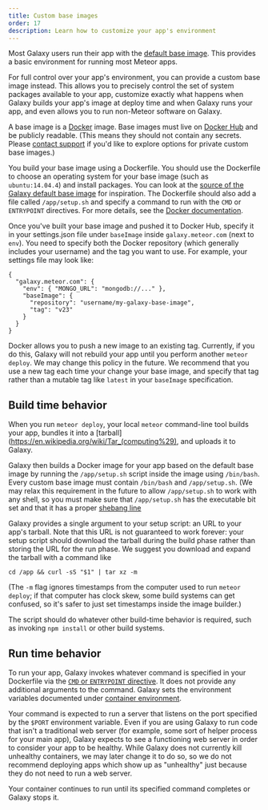 ```yaml
---
title: Custom base images
order: 17
description: Learn how to customize your app's environment
---
```


Most Galaxy users run their app with the [default base image](/base-image-packages.html).  This provides a basic environment for running most Meteor apps.

For full control over your app's environment, you can provide a custom base image instead.  This allows you to precisely control the set of system packages available to your app, customize exactly what happens when Galaxy builds your app's image at deploy time and when Galaxy runs your app, and even allows you to run non-Meteor software on Galaxy.

A base image is a [Docker](https://www.docker.com/) image.  Base images must live on [Docker Hub](https://hub.docker.com/) and be publicly readable.  (This means they should not contain any secrets. Please <a href="mailto:support@meteor.com">contact support</a> if you'd like to explore options for private custom base images.)

You build your base image using a Dockerfile.  You should use the Dockerfile to choose an operating system for your base image (such as `ubuntu:14.04.4`) and install packages.  You can look at the [source of the Galaxy default base image](https://github.com/meteor/galaxy-images) for inspiration.  The Dockerfile should also add a file called `/app/setup.sh` and specify a command to run with the `CMD` or `ENTRYPOINT` directives.  For more details, see the [Docker documentation](https://docs.docker.com/).

Once you've built your base image and pushed it to Docker Hub, specify it in your settings.json file under `baseImage` inside `galaxy.meteor.com` (next to `env`).  You need to specify both the Docker repository (which generally includes your username) and the tag you want to use.  For example, your settings file may look like:

```
{
  "galaxy.meteor.com": {
    "env": { "MONGO_URL": "mongodb://..." },
    "baseImage": {
      "repository": "username/my-galaxy-base-image",
      "tag": "v23"
    }
  }
}
```

Docker allows you to push a new image to an existing tag. Currently, if you do this, Galaxy will not rebuild your app until you perform another `meteor deploy`.  We may change this policy in the future.  We recommend that you use a new tag each time your change your base image, and specify that tag rather than a mutable tag like `latest` in your `baseImage` specification.

<h2 id="build">Build time behavior</h2>

When you run `meteor deploy`, your local `meteor` command-line tool builds your app, bundles it into a [tarball](https://en.wikipedia.org/wiki/Tar_(computing%29), and uploads it to Galaxy.

Galaxy then builds a Docker image for your app based on the default base image by running the `/app/setup.sh` script inside the image using `/bin/bash`. Every custom base image must contain `/bin/bash` and `/app/setup.sh`.  (We may relax this requirement in the future to allow `/app/setup.sh` to work with any shell, so you must make sure that `/app/setup.sh` has the executable bit set and that it has a proper [shebang line](https://en.wikipedia.org/wiki/Shebang_(Unix%29).)

Galaxy provides a single argument to your setup script: an URL to your app's tarball.  Note that this URL is not guaranteed to work forever: your setup script should download the tarball during the build phase rather than storing the URL for the run phase.  We suggest you download and expand the tarball with a command like

```
cd /app && curl -sS "$1" | tar xz -m
```

(The `-m` flag ignores timestamps from the computer used to run `meteor deploy`; if that computer has clock skew, some build systems can get confused, so it's safer to just set timestamps inside the image builder.)

The script should do whatever other build-time behavior is required, such as invoking `npm install` or other build systems.


<h2 id="run">Run time behavior</h2>

To run your app, Galaxy invokes whatever command is specified in your Dockerfile via the [`CMD` or `ENTRYPOINT` directive](https://docs.docker.com/engine/reference/builder/#understand-how-cmd-and-entrypoint-interact).  It does not provide any additional arguments to the command.  Galaxy sets the environment variables documented under [container environment](/container-environment.html).

Your command is expected to run a server that listens on the port specified by the `$PORT` environment variable.  Even if you are using Galaxy to run code that isn't a traditional web server (for example, some sort of helper process for your main app), Galaxy expects to see a functioning web server in order to consider your app to be healthy.  While Galaxy does not currently kill unhealthy containers, we may later change it to do so, so we do not recommend deploying apps which show up as "unhealthy" just because they do not need to run a web server.

Your container continues to run until its specified command completes or Galaxy stops it.
